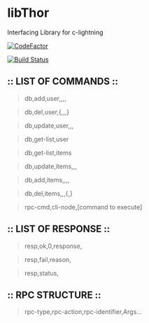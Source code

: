 # libThor
Interfacing Library for c-lightning

[![CodeFactor](https://www.codefactor.io/repository/github/khubaibumer/libthor/badge?s=431fd03279c42ac1ec2eaa4238b0b139d9388921)](https://www.codefactor.io/repository/github/khubaibumer/libthor)

[![Build Status](https://travis-ci.com/khubaibumer/libThor.svg?token=1CSkg4TqiLRRZPUNDexe&branch=master)](https://travis-ci.com/khubaibumer/libThor)


## :: LIST OF COMMANDS ::

> db,add,user,<name>,<pass>,<mode>,<extra>
  
> db,del,user,<name>{,<pass>,<mode>,<extra>}
  
> db,update,user,<name>,<key>,<value>
  
> db,get-list,user

> db,get-list,items

> db,update,items,<name>,<key>,<value>
  
> db,add,items,<name>,<quantity>,<price>,<extra>
  
> db,del,items,<name>,<quantity>,<price>{,<extra>}

> rpc-cmd,cli-node,[command to execute]


## :: LIST OF RESPONSE ::

> resp,ok,0,response,<response>
  
> resp,fail,reason,<reason>
  
> resp,status,<status>
  

## :: RPC STRUCTURE ::

> rpc-type,rpc-action,rpc-identifier,Args...

